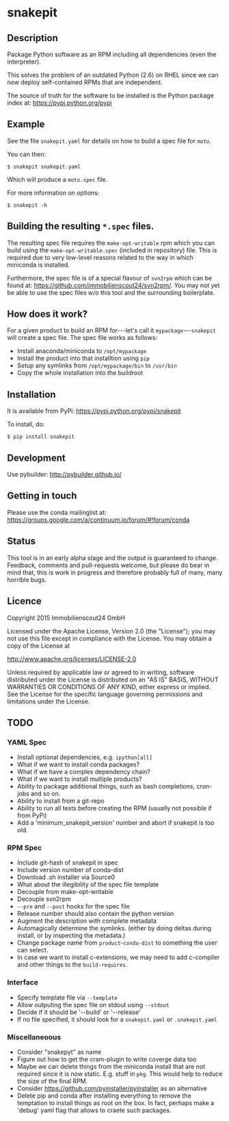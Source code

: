# snakepit

## Description

Package Python software as an RPM including all dependencies (even the
interpreter).

This solves the problem of an outdated Python (2.6) on RHEL since we can now
deploy self-contained RPMs that are independent.

The source of truth for the software to be installed is the Python package
index at: https://pypi.python.org/pypi

## Example

See the file `snakepit.yaml` for details on how to build a spec file for
`moto`.

You can then:

```
$ snakepit snakepit.yaml
```

Which will produce a `moto.spec` file.

For more information on options:

```
$ snakepit -h
```

## Building the resulting `*.spec` files.

The resulting spec file requires the `make-opt-writable` rpm which you can
build using the `make-opt-writable.spec` (included in repository) file. This is
required due to very low-level reasons related to the way in which miniconda
is installed.

Furthermore, the spec file is of a special flavour of `svn2rpm` which can be
found at: https://github.com/immobilienscout24/svn2rpm/. You may not yet be
able to use the spec files w/o this tool and the surrounding boilerplate.

## How does it work?

For a given product to build an RPM for---let's call it
`mypackage`---`snakepit` will create a spec file. The spec file works as
follows:

* Install anaconda/miniconda to `/opt/mypackage`
* Install the product into that installtion using `pip`
* Setup any symlinks from `/opt/mypackage/bin` to `/usr/bin`
* Copy the whole installation into the buildroot

## Installation

It is available from PyPi: https://pypi.python.org/pypi/snakepit

To install, do:

```
$ pip install snakepit
```

## Development

Use pybuilder: http://pybuilder.github.io/

## Getting in touch

Please use the conda mailinglist at: https://groups.google.com/a/continuum.io/forum/#!forum/conda

## Status

This tool is in an early alpha stage and the output is guaranteed to change.
Feedback, comments and pull-requests welcome, but please do bear in mind that,
this is work in progress and therefore probably full of many, many horrible
bugs.

## Licence

Copyright 2015 Immobilienscout24 GmbH

Licensed under the Apache License, Version 2.0 (the "License"); you may not use
this file except in compliance with the License. You may obtain a copy of the
License at

http://www.apache.org/licenses/LICENSE-2.0

Unless required by applicable law or agreed to in writing, software distributed
under the License is distributed on an "AS IS" BASIS, WITHOUT WARRANTIES OR
CONDITIONS OF ANY KIND, either express or implied. See the License for the
specific language governing permissions and limitations under the License.

## TODO

### YAML Spec


* Install optional dependencies, e.g. `ipython[all]`
* What if we want to install conda packages?
* What if we have a complex dependency chain?
* What if we want to install multiple products?
* Ability to package additional things, such as bash completions, cron-jobs and
  so on.
* Ability to install from a git-repo
* Ability to run all tests before creating the RPM (usually not possible if
  from PyPi)
* Add a 'minimum_snakepit_version' number and abort if snakepit is too old.

### RPM Spec

* Include git-hash of snakepit in spec
* Include version number of conda-dist
* Download .sh installer via Source0
* What about the illegibility of the spec file template
* Decouple from make-opt-writable
* Decouple svn2rpm
* `--pre` and `--post` hooks for the spec file
* Release number should also contain the python version
* Augment the description with complete metadata
* Automagically determine the symlinks. (either by doing deltas during install,
  or by inspecting the metadata.)
* Change package name from `product`-`conda-dist` to something the user can
  select.
* In case we want to install c-extensions, we may need to add c-compiler and
  other things to the ``build-requires``.

### Interface

* Specify template file via `--template`
* Allow outputing the spec file on stdout using `--stdout`
* Decide if it should be '--build' or '--release'
* If no file specified, it should look for a `snakepit.yaml` or `.snakepit.yaml`

### Miscellaneoous

* Consider "snakepyt" as name
* Figure out how to get the cram-plugin to write coverge data too
* Maybe we can delete things from the miniconda install that are not required
  since it is now static. E.g. stuff in `pkg`. This would help to reduce the
  size of the final RPM.
* Consider https://github.com/pyinstaller/pyinstaller as an alternative
* Delete pip and conda after installing everything to remove the temptation to
  install things as root on the box. In fact, perhaps make a 'debug' yaml flag
  that allows to craete such packages.

